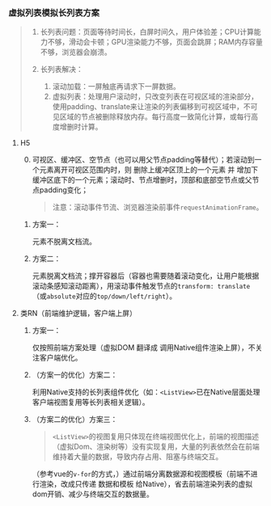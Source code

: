 ### 虚拟列表模拟长列表方案
>1. 长列表问题：页面等待时间长，白屏时间久，用户体验差；CPU计算能力不够，滑动会卡顿；GPU渲染能力不够，页面会跳屏；RAM内存容量不够，浏览器会崩溃。
>2. 长列表解决：
>
>    1. 滚动加载：一屏触底再请求下一屏数据。
>    2. 虚拟列表：处理用户滚动时，只改变列表在可视区域的渲染部分，使用padding、translate来让渲染的列表偏移到可视区域中，不可见区域的节点被删除释放内存。每行高度一致简化计算，或每行高度增删时计算。

1. H5

    0. 可视区、缓冲区、空节点（也可以用父节点padding等替代）；若滚动到一个元素离开可视区范围内时，则 删除上缓冲区顶上的一个元素 并 增加下缓冲区底下的一个元素；滚动时、节点增删时，顶部和底部空节点或父节点padding变化；

        >注意：滚动事件节流、浏览器渲染前事件`requestAnimationFrame`。
    1. 方案一：

        元素不脱离文档流。
    2. 方案二：

        元素脱离文档流；撑开容器后（容器也需要随着滚动变化，让用户能根据滚动条感知滚动距离），用滚动事件触发节点的`transform: translate`（或`absolute`对应的`top/down/left/right`）。
2. 类RN（前端维护逻辑，客户端上屏）

    1. 方案一：

        仅按照前端方案处理（虚拟DOM 翻译成 调用Native组件渲染上屏），不关注客户端优化。
    2. （方案一的优化）方案二：

        利用Native支持的长列表组件优化（如：`<ListView>`已在Native层面处理客户端视图复用等长列表相关逻辑）。
    3. （方案二的优化）方案三：

        >`<ListView>`的视图复用只体现在终端视图优化上，前端的视图描述（虚拟Dom、渲染树等）没有实现复用，大量的列表依然会在前端维持着大量的数据，导致内存占用、阻塞与终端交互。

        （参考vue的`v-for`的方式，）通过前端分离数据源和视图模板（前端不进行渲染，改成只传递 数据和模板 给Native），省去前端渲染列表的虚拟dom开销、减少与终端交互的数据量。
